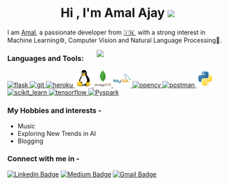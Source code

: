 <h1 align="center">Hi , I'm Amal Ajay <img src="https://media.giphy.com/media/hvRJCLFzcasrR4ia7z/giphy.gif" width="35"></h1>

I am [Amal](https://www.linkedin.com/in/amal-ajay/), a passionate developer from [🇮🇳 ](https://en.wikipedia.org/wiki/India)&nbsp;with a strong interest in Machine Learning⚙️, Computer Vision and Natural Language Processing🤖.

<img align='right' src="https://i.pinimg.com/originals/50/44/30/50443067a22e6dd1ecc2d2e394d6e634.gif" width="300">

<h3 align="left">Languages and Tools:</h3>
<p align="left">  <a href="https://flask.palletsprojects.com/" target="_blank"> <img src="https://www.vectorlogo.zone/logos/pocoo_flask/pocoo_flask-icon.svg" alt="flask" width="40" height="40"/> </a> <a href="https://git-scm.com/" target="_blank"> <img src="https://www.vectorlogo.zone/logos/git-scm/git-scm-icon.svg" alt="git" width="40" height="40"/> </a> <a href="https://heroku.com" target="_blank"> <img src="https://www.vectorlogo.zone/logos/heroku/heroku-icon.svg" alt="heroku" width="40" height="40"/> </a> <a href="https://www.linux.org/" target="_blank"> <img src="https://raw.githubusercontent.com/devicons/devicon/master/icons/linux/linux-original.svg" alt="linux" width="40" height="40"/> </a> <a href="https://www.mongodb.com/" target="_blank"> <img src="https://raw.githubusercontent.com/devicons/devicon/master/icons/mongodb/mongodb-original-wordmark.svg" alt="mongodb" width="40" height="40"/> </a> <a href="https://www.mysql.com/" target="_blank"> <img src="https://raw.githubusercontent.com/devicons/devicon/master/icons/mysql/mysql-original-wordmark.svg" alt="mysql" width="40" height="40"/> </a> <a href="https://opencv.org/" target="_blank"> <img src="https://www.vectorlogo.zone/logos/opencv/opencv-icon.svg" alt="opencv" width="40" height="40"/> </a> <a href="https://postman.com" target="_blank"> <img src="https://www.vectorlogo.zone/logos/getpostman/getpostman-icon.svg" alt="postman" width="40" height="40"/> </a> <a href="https://www.python.org" target="_blank"> <img src="https://raw.githubusercontent.com/devicons/devicon/master/icons/python/python-original.svg" alt="python" width="40" height="40"/> </a>  <a href="https://scikit-learn.org/" target="_blank"> <img src="https://upload.wikimedia.org/wikipedia/commons/0/05/Scikit_learn_logo_small.svg" alt="scikit_learn" width="40" height="40"/> </a> <a href="https://www.tensorflow.org" target="_blank"> <img src="https://www.vectorlogo.zone/logos/tensorflow/tensorflow-icon.svg" alt="tensorflow" width="40" height="40"/> </a> <a href="https://spark.apache.org/" target="_blank"> <img src="https://www.vectorlogo.zone/logos/apache_spark/apache_spark-icon.svg" alt="Pyspark" width="40" height="40"/> </a></p>

### My Hobbies and interests -
* Music
* Exploring New Trends in AI
* Blogging

### Connect with me in - 
[![Linkedin Badge](https://img.shields.io/badge/-AmalAjay-blue?style=flat&logo=Linkedin&logoColor=white&link=https://www.linkedin.com/in/amal-ajay/)](https://www.linkedin.com/in/amal-ajay/)
[![Medium Badge](https://img.shields.io/badge/-AmalAjay-black?style=flat&logo=Medium&logoColor=white&labelColor=black&link=https://amalaj7.medium.com/)](https://amalaj7.medium.com/)
[![Gmail Badge](https://img.shields.io/badge/-AmalAjay-c14438?style=flat&logo=Gmail&logoColor=white&link=mailto:amalsaga@gmail.com)](mailto:amalsaga@gmail.com)
